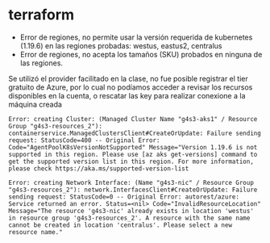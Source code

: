# terraform

- Error de regiones, no permite usar la versión requerida de kubernetes (1.19.6) en las regiones probadas: westus, eastus2, centralus
- Error de regiones, no acepta los tamaños (SKU) probados en ninguna de las regiones.

Se utilizó el provider facilitado en la clase, no fue posible registrar el tier gratuito de Azure, por lo cual no podíamos acceder a revisar los recursos disponibles en la cuenta, o rescatar las key para realizar conexione a la máquina creada


```
Error: creating Cluster: (Managed Cluster Name "g4s3-aks1" / Resource Group "g4s3-resources_2"): containerservice.ManagedClustersClient#CreateOrUpdate: Failure sending request: StatusCode=400 -- Original Error: Code="AgentPoolK8sVersionNotSupported" Message="Version 1.19.6 is not supported in this region. Please use [az aks get-versions] command to get the supported version list in this region. For more information, please check https://aka.ms/supported-version-list
```
```
Error: creating Network Interface: (Name "g4s3-nic" / Resource Group "g4s3-resources_2"): network.InterfacesClient#CreateOrUpdate: Failure sending request: StatusCode=0 -- Original Error: autorest/azure: Service returned an error. Status=<nil> Code="InvalidResourceLocation" Message="The resource 'g4s3-nic' already exists in location 'westus' in resource group 'g4s3-resources_2'. A resource with the same name cannot be created in location 'centralus'. Please select a new resource name."
```
